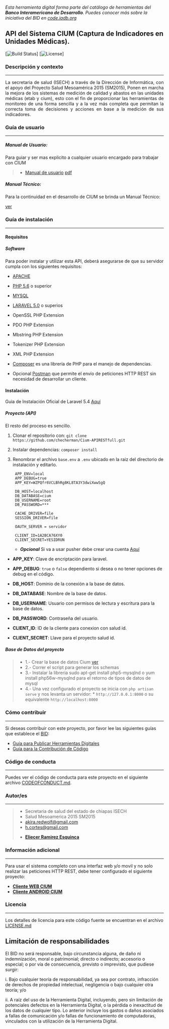 *Esta herramienta digital forma parte del catálogo de herramientas del **Banco Interamericano de Desarrollo**. Puedes conocer más sobre la iniciativa del BID en [code.iadb.org](code.iadb.org)*

## API del Sistema CIUM (Captura de Indicadores en Unidades Médicas).

  

[![Build Status](https://travis-ci.org/laravel/framework.svg)]
[![License](https://poser.pugx.org/laravel/framework/license.svg)]

### Descripción y contexto
---
<p style="text-align: justify;">
La secretaria de salud (ISECH) a través de la Dirección de Informática, con el apoyo del Proyecto Salud Mesoamérica 2015 (SM2015), Ponen en marcha la mejora de los sistemas de medición de calidad y abastos en las unidades médicas (etab y cium), esto con el fin de proporcionar las herramientas de monitoreo de una forma sencilla y a la vez más completa que permitan la correcta toma de decisiones y acciones en base a la medición de sus indicadores.
</p>

### Guía de usuario
---
##### Manual de Usuario:
Para guiar y ser mas explicito a cualquier usuario encargado para trabajar con CIUM

 > - [Manual de usuario](public/api/Contents) [pdf](public/manual-usuario.pdf)

  
##### Manual Técnico:

Para la continuidad en el desarrollo de CIUM se brinda un Manual Técnico:

[ver](public/doc)

### Guía de instalación
---
#### Requisitos
##### Software
Para poder instalar y utilizar esta API, deberá asegurarse de que su servidor cumpla con los siguientes requisitos:

* [APACHE]('http://www.apache.org/')
* [PHP 5.6]('https://secure.php.net/')  o superior 
* [MYSQL]('https://www.mysql.com/')
* [LARAVEL 5.0]('http://laravel.com/docs/master') o superios

* OpenSSL PHP Extension
* PDO PHP Extension
* Mbstring PHP Extension
* Tokenizer PHP Extension
* XML PHP Extension
* [Composer](https://getcomposer.org/) es una librería de PHP para el manejo de dependencias.
* Opcional [Postman](https://www.getpostman.com/) que permite el envío de peticiones HTTP REST sin necesidad de desarrollar un cliente.

#### Instalación
Guia de Instalación Oficial de Laravel 5.4 [Aquí](https://laravel.com/docs/5.4/installation)
##### Proyecto (API)
El resto del proceso es sencillo.
1. Clonar el repositorio con: `git clone https://github.com/checherman/Cium-APIRESTfull.git`
2. Instalar dependencias: `composer install`
3. Renombrar el archivo `base.env` a `.env` ubicado en la raiz del directorio de instalación y editarlo.
       
        APP_ENV=local
        APP_DEBUG=true
        APP_KEY=WZPQfr6VCLBhRg8KL8TA3Y3dwiXwwSgQ

        DB_HOST=localhost
        DB_DATABASE=cium
        DB_USERNAME=root
        DB_PASSWORD=***

        CACHE_DRIVER=file
        SESSION_DRIVER=file

        OAUTH_SERVER = servidor

        CLIENT_ID=1A2BCA76XY0
        CLIENT_SECRET=YESIDRUN
       
    * ***Opcional*** Si va a usar pusher debe crear una cuenta [Aquí](https://pusher.com/)
    
* **APP_KEY**: Clave de encriptación para laravel.
* **APP_DEBUG**: `true` o `false` dependiento si desea o no tener opciones de debug en el código.
* **DB_HOST**: Dominio de la conexión a la base de datos.
* **DB_DATABASE**: Nombre de la base de datos.
* **DB_USERNAME**: Usuario con permisos de lectura y escritura para la base de datos.
* **DB_PASSWORD**: Contraseña del usuario.

* **CLIENT_ID**: ID de la cliente para conexion con salud id.
* **CLIENT_SECRET**: Llave para el proyecto salud id.

##### Base de Datos del proyecto
> - 1.- Crear la base de datos Cium	[ver](database)
> - 2.- Correr el script para generar los schemas 
> - 3.- Instalar la libreria sudo apt-get install php5-mysqlnd o yum install php56w-mysqlnd para el retorno de tipos de datos de mysql
> - 4.- Una vez configurado el proyecto se inicia con `php artisan serve` y nos levanta un servidor: 
    * `http://127.0.0.1:8000` o su equivalente `http://localhost:8000`

### Cómo contribuir
---
Si deseas contribuir con este proyecto, por favor lee las siguientes guías que establece el [BID](https://www.iadb.org/es "BID"):

* [Guía para Publicar Herramientas Digitales](https://el-bid.github.io/guia-de-publicacion/ "Guía para Publicar") 
* [Guía para la Contribución de Código](https://github.com/EL-BID/Plantilla-de-repositorio/blob/master/CONTRIBUTING.md "Guía de Contribución de Código")

### Código de conducta 
---
Puedes ver el código de conducta para este proyecto en el siguiente archivo [CODEOFCONDUCT.md](https://github.com/EL-BID/Supervision-SISBEN-ML/blob/master/CODEOFCONDUCT.md).

### Autor/es
---
> - Secretaria de salud del estado de chiapas ISECH
> - Salud Mesoamerica 2015 SM2015
> - akira.redwolf@gmail.com 
> - h.cortes@gmail.com 
> * **[Eliecer Ramirez Esquinca](https://github.com/checherman "Github")**

### Información adicional
---
Para usar el sistema completo con una interfaz web y/o movil y no solo realizar las peticiones HTTP REST, debe tener configurado el siguiente proyecto:
* **[Cliente WEB CIUM](https://github.com/checherman/Cium-Cliente-Web "Proyecto WEB que complenta el sistema")**
* **[Cliente ANDROID CIUM](https://github.com/joramdeveloper/CIUM_movil "Proyecto WEB que complenta el sistema")**

### Licencia 
---
Los detalles de licencia para este código fuente se encuentran en el archivo  [LICENSE.md](https://github.com/checherman/Cium-APIRESTfull/blob/master/LICENSE.md)

## Limitación de responsabilidades

El BID no será responsable, bajo circunstancia alguna, de daño ni indemnización, moral o patrimonial; directo o indirecto; accesorio o especial; o por vía de consecuencia, previsto o imprevisto, que pudiese surgir:

i. Bajo cualquier teoría de responsabilidad, ya sea por contrato, infracción de derechos de propiedad intelectual, negligencia o bajo cualquier otra teoría; y/o

ii. A raíz del uso de la Herramienta Digital, incluyendo, pero sin limitación de potenciales defectos en la Herramienta Digital, o la pérdida o inexactitud de los datos de cualquier tipo. Lo anterior incluye los gastos o daños asociados a fallas de comunicación y/o fallas de funcionamiento de computadoras, vinculados con la utilización de la Herramienta Digital.
